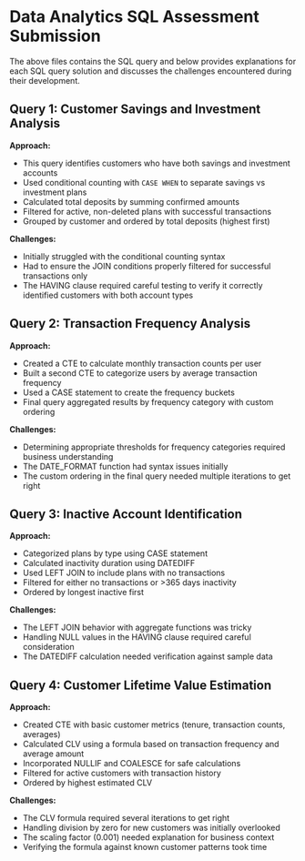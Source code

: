 # Data Analytics SQL Assessment Submission

The above files contains the SQL query and below provides explanations for each SQL query solution and discusses the challenges encountered during their development.

## Query 1: Customer Savings and Investment Analysis

**Approach:**
- This query identifies customers who have both savings and investment accounts
- Used conditional counting with `CASE WHEN` to separate savings vs investment plans
- Calculated total deposits by summing confirmed amounts
- Filtered for active, non-deleted plans with successful transactions
- Grouped by customer and ordered by total deposits (highest first)

**Challenges:**
- Initially struggled with the conditional counting syntax
- Had to ensure the JOIN conditions properly filtered for successful transactions only
- The HAVING clause required careful testing to verify it correctly identified customers with both account types

## Query 2: Transaction Frequency Analysis

**Approach:**
- Created a CTE to calculate monthly transaction counts per user
- Built a second CTE to categorize users by average transaction frequency
- Used a CASE statement to create the frequency buckets
- Final query aggregated results by frequency category with custom ordering

**Challenges:**
- Determining appropriate thresholds for frequency categories required business understanding
- The DATE_FORMAT function had syntax issues initially
- The custom ordering in the final query needed multiple iterations to get right

## Query 3: Inactive Account Identification

**Approach:**
- Categorized plans by type using CASE statement
- Calculated inactivity duration using DATEDIFF
- Used LEFT JOIN to include plans with no transactions
- Filtered for either no transactions or >365 days inactivity
- Ordered by longest inactive first

**Challenges:**
- The LEFT JOIN behavior with aggregate functions was tricky
- Handling NULL values in the HAVING clause required careful consideration
- The DATEDIFF calculation needed verification against sample data

## Query 4: Customer Lifetime Value Estimation

**Approach:**
- Created CTE with basic customer metrics (tenure, transaction counts, averages)
- Calculated CLV using a formula based on transaction frequency and average amount
- Incorporated NULLIF and COALESCE for safe calculations
- Filtered for active customers with transaction history
- Ordered by highest estimated CLV

**Challenges:**
- The CLV formula required several iterations to get right
- Handling division by zero for new customers was initially overlooked
- The scaling factor (0.001) needed explanation for business context
- Verifying the formula against known customer patterns took time

